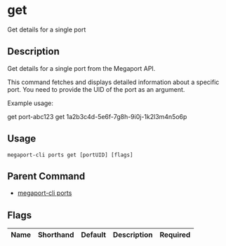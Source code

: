 # get

Get details for a single port

## Description

Get details for a single port from the Megaport API.

This command fetches and displays detailed information about a specific port. You need to provide the UID of the port as an argument.

Example usage:

get port-abc123
get 1a2b3c4d-5e6f-7g8h-9i0j-1k2l3m4n5o6p



## Usage

```
megaport-cli ports get [portUID] [flags]
```



## Parent Command

* [megaport-cli ports](megaport-cli_ports.md)




## Flags

| Name | Shorthand | Default | Description | Required |
|------|-----------|---------|-------------|----------|



